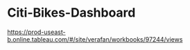 # Citi-Bikes-Dashboard

https://prod-useast-b.online.tableau.com/#/site/verafan/workbooks/97244/views
